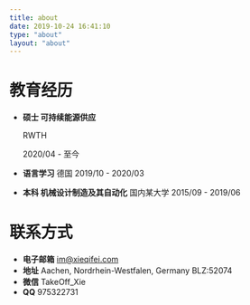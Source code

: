 ```yaml
---
title: about
date: 2019-10-24 16:41:10
type: "about"
layout: "about"
---
```



# 教育经历
* **硕士 可持续能源供应**

  RWTH

  2020/04 - 至今

* <b>语言学习</b>
  德国
  2019/10 - 2020/03

* <b>本科 机械设计制造及其自动化</b>
  国内某大学
  2015/09 - 2019/06


# 联系方式
* <b>电子邮箱</b>
im@xieqifei.com
* <b>地址</b>
Aachen, Nordrhein-Westfalen, Germany
BLZ:52074
* <b>微信</b>
TakeOff_Xie
* <b>QQ</b>
975322731